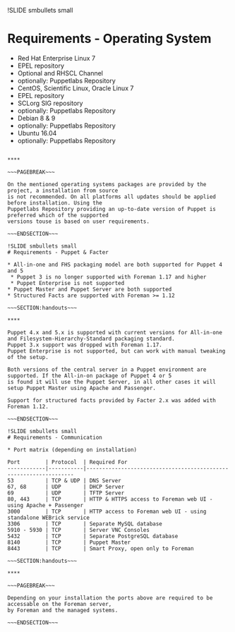 !SLIDE smbullets small
# Requirements - Operating System

* Red Hat Enterprise Linux 7
 * EPEL repository
 * Optional and RHSCL Channel
 * optionally: Puppetlabs Repository
* CentOS, Scientific Linux, Oracle Linux 7
 * EPEL repository
 * SCLorg SIG repository
 * optionally: Puppetlabs Repository
* Debian 8 & 9
 * optionally: Puppetlabs Repository
* Ubuntu 16.04
 * optionally: Puppetlabs Repository

~~~SECTION:handouts~~~

****

~~~PAGEBREAK~~~

On the mentioned operating systems packages are provided by the project, a installation from source
is not recommended. On all platforms all updates should be applied before installation. Using the
Puppetlabs Repository providing an up-to-date version of Puppet is preferred which of the supported
versions touse is based on user requirements.

~~~ENDSECTION~~~

!SLIDE smbullets small
# Requirements - Puppet & Facter

* All-in-one and FHS packaging model are both supported for Puppet 4 and 5
 * Puppet 3 is no longer supported with Foreman 1.17 and higher
 * Puppet Enterprise is not supported
* Puppet Master and Puppet Server are both supported
* Structured Facts are supported with Foreman >= 1.12

~~~SECTION:handouts~~~

****

Puppet 4.x and 5.x is supported with current versions for All-in-one and Filesystem-Hierarchy-Standard packaging standard.
Puppet 3.x support was dropped with Foreman 1.17.
Puppet Enterprise is not supported, but can work with manual tweaking of the setup.

Both versions of the central server in a Puppet environment are supported. If the All-in-on package of Puppet 4 or 5
is found it will use the Puppet Server, in all other cases it will setup Puppet Master using Apache and Passenger.

Support for structured facts provided by Facter 2.x was added with Foreman 1.12.

~~~ENDSECTION~~~

!SLIDE smbullets small
# Requirements - Communication

* Port matrix (depending on installation)

Port        | Protocol  | Required For
------------|-----------|------------------------------------------------------------------
53          | TCP & UDP | DNS Server
67, 68      | UDP       | DHCP Server
69          | UDP       | TFTP Server
80, 443     | TCP       | HTTP & HTTPS access to Foreman web UI - using Apache + Passenger
3000        | TCP       | HTTP access to Foreman web UI - using standalone WEBrick service
3306        | TCP       | Separate MySQL database
5910 - 5930 | TCP       | Server VNC Consoles
5432        | TCP       | Separate PostgreSQL database
8140        | TCP       | Puppet Master
8443        | TCP       | Smart Proxy, open only to Foreman

~~~SECTION:handouts~~~

****

~~~PAGEBREAK~~~

Depending on your installation the ports above are required to be accessable on the Foreman server,
by Foreman and the managed systems.

~~~ENDSECTION~~~
